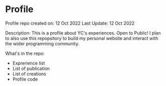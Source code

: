 # Profile
Profile repo created on: 12 Oct 2022
Last Update: 12 Oct 2022

Description:
This is a profile about YC's experiences. Open to Public!
I plan to also use this repopsitory to build my personal website and interact with the wider programming community.

What's in the repo: 
- Exprerience list
- List of publication
- List of creations
- Profile code